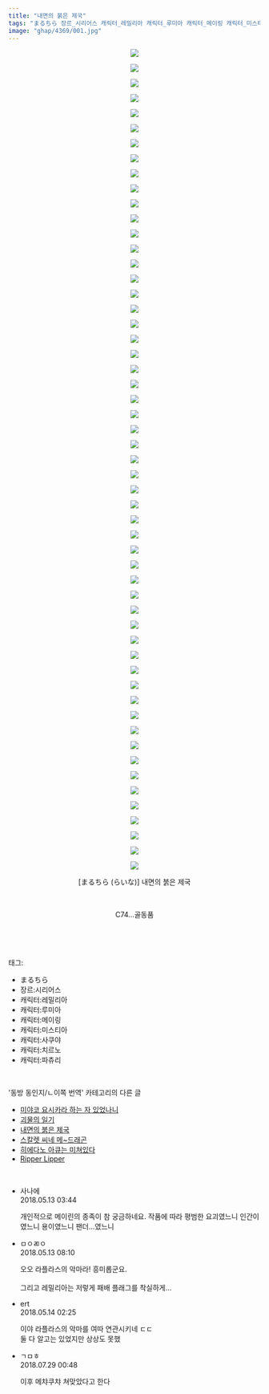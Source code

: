 ```yaml
---
title: "내면의 붉은 제국"
tags: "まるちら 장르_시리어스 캐릭터_레밀리아 캐릭터_루미아 캐릭터_메이링 캐릭터_미스티아 캐릭터_사쿠야 캐릭터_치르노 캐릭터_파츄리 らいな 동방_동인지／ㄴ이쪽_번역"
image: "ghap/4369/001.jpg"
---
```

<div class="article">
<p style="text-align: center; clear: none; float: none;"><img src="{{ site.nasurl }}/ghap/4369/001.jpg"/></p>
<p style="text-align: center; clear: none; float: none;"><img src="{{ site.nasurl }}/ghap/4369/002.jpg"/></p>
<p style="text-align: center; clear: none; float: none;"><img src="{{ site.nasurl }}/ghap/4369/003.jpg"/></p>
<p style="text-align: center; clear: none; float: none;"><img src="{{ site.nasurl }}/ghap/4369/004.jpg"/></p>
<p style="text-align: center; clear: none; float: none;"><img src="{{ site.nasurl }}/ghap/4369/005.jpg"/></p>
<p style="text-align: center; clear: none; float: none;"><img src="{{ site.nasurl }}/ghap/4369/006.jpg"/></p>
<p style="text-align: center; clear: none; float: none;"><img src="{{ site.nasurl }}/ghap/4369/007.jpg"/></p>
<p style="text-align: center; clear: none; float: none;"><img src="{{ site.nasurl }}/ghap/4369/008.jpg"/></p>
<p style="text-align: center; clear: none; float: none;"><img src="{{ site.nasurl }}/ghap/4369/009.jpg"/></p>
<p style="text-align: center; clear: none; float: none;"><img src="{{ site.nasurl }}/ghap/4369/010.jpg"/></p>
<p style="text-align: center; clear: none; float: none;"><img src="{{ site.nasurl }}/ghap/4369/011.jpg"/></p>
<p style="text-align: center; clear: none; float: none;"><img src="{{ site.nasurl }}/ghap/4369/012.jpg"/></p>
<p style="text-align: center; clear: none; float: none;"><img src="{{ site.nasurl }}/ghap/4369/013.jpg"/></p>
<p style="text-align: center; clear: none; float: none;"><img src="{{ site.nasurl }}/ghap/4369/014.jpg"/></p>
<p style="text-align: center; clear: none; float: none;"><img src="{{ site.nasurl }}/ghap/4369/015.jpg"/></p>
<p style="text-align: center; clear: none; float: none;"><img src="{{ site.nasurl }}/ghap/4369/016.jpg"/></p>
<p style="text-align: center; clear: none; float: none;"><img src="{{ site.nasurl }}/ghap/4369/017.jpg"/></p>
<p style="text-align: center; clear: none; float: none;"><img src="{{ site.nasurl }}/ghap/4369/018.jpg"/></p>
<p style="text-align: center; clear: none; float: none;"><img src="{{ site.nasurl }}/ghap/4369/019.jpg"/></p>
<p style="text-align: center; clear: none; float: none;"><img src="{{ site.nasurl }}/ghap/4369/020.jpg"/></p>
<p style="text-align: center; clear: none; float: none;"><img src="{{ site.nasurl }}/ghap/4369/021.jpg"/></p>
<p style="text-align: center; clear: none; float: none;"><img src="{{ site.nasurl }}/ghap/4369/022.jpg"/></p>
<p style="text-align: center; clear: none; float: none;"><img src="{{ site.nasurl }}/ghap/4369/023.jpg"/></p>
<p style="text-align: center; clear: none; float: none;"><img src="{{ site.nasurl }}/ghap/4369/024.jpg"/></p>
<p style="text-align: center; clear: none; float: none;"><img src="{{ site.nasurl }}/ghap/4369/025.jpg"/></p>
<p style="text-align: center; clear: none; float: none;"><img src="{{ site.nasurl }}/ghap/4369/026.jpg"/></p>
<p style="text-align: center; clear: none; float: none;"><img src="{{ site.nasurl }}/ghap/4369/027.jpg"/></p>
<p style="text-align: center; clear: none; float: none;"><img src="{{ site.nasurl }}/ghap/4369/028.jpg"/></p>
<p style="text-align: center; clear: none; float: none;"><img src="{{ site.nasurl }}/ghap/4369/029.jpg"/></p>
<p style="text-align: center; clear: none; float: none;"><img src="{{ site.nasurl }}/ghap/4369/030.jpg"/></p>
<p style="text-align: center; clear: none; float: none;"><img src="{{ site.nasurl }}/ghap/4369/031.jpg"/></p>
<p style="text-align: center; clear: none; float: none;"><img src="{{ site.nasurl }}/ghap/4369/032.jpg"/></p>
<p style="text-align: center; clear: none; float: none;"><img src="{{ site.nasurl }}/ghap/4369/033.jpg"/></p>
<p style="text-align: center; clear: none; float: none;"><img src="{{ site.nasurl }}/ghap/4369/034.jpg"/></p>
<p style="text-align: center; clear: none; float: none;"><img src="{{ site.nasurl }}/ghap/4369/035.jpg"/></p>
<p style="text-align: center; clear: none; float: none;"><img src="{{ site.nasurl }}/ghap/4369/036.jpg"/></p>
<p style="text-align: center; clear: none; float: none;"><img src="{{ site.nasurl }}/ghap/4369/037.jpg"/></p>
<p style="text-align: center; clear: none; float: none;"><img src="{{ site.nasurl }}/ghap/4369/038.jpg"/></p>
<p style="text-align: center; clear: none; float: none;"><img src="{{ site.nasurl }}/ghap/4369/039.jpg"/></p>
<p style="text-align: center; clear: none; float: none;"><img src="{{ site.nasurl }}/ghap/4369/040.jpg"/></p>
<p style="text-align: center; clear: none; float: none;"><img src="{{ site.nasurl }}/ghap/4369/041.jpg"/></p>
<p style="text-align: center; clear: none; float: none;"><img src="{{ site.nasurl }}/ghap/4369/042.jpg"/></p>
<p style="text-align: center; clear: none; float: none;"><img src="{{ site.nasurl }}/ghap/4369/043.jpg"/></p>
<p style="text-align: center; clear: none; float: none;"><img src="{{ site.nasurl }}/ghap/4369/044.jpg"/></p>
<p style="text-align: center; clear: none; float: none;"><img src="{{ site.nasurl }}/ghap/4369/045.jpg"/></p>
<p style="text-align: center; clear: none; float: none;"><img src="{{ site.nasurl }}/ghap/4369/046.jpg"/></p>
<p style="text-align: center; clear: none; float: none;"><img src="{{ site.nasurl }}/ghap/4369/047.jpg"/></p>
<p style="text-align: center; clear: none; float: none;"><img src="{{ site.nasurl }}/ghap/4369/048.jpg"/></p>
<p style="text-align: center; clear: none; float: none;"><img src="{{ site.nasurl }}/ghap/4369/049.jpg"/></p>
<p style="text-align: center; clear: none; float: none;"><img src="{{ site.nasurl }}/ghap/4369/050.jpg"/></p>
<p style="text-align: center; clear: none; float: none;"><img src="{{ site.nasurl }}/ghap/4369/051.jpg"/></p>
<p style="text-align: center; clear: none; float: none;"><img src="{{ site.nasurl }}/ghap/4369/052.jpg"/></p>
<p style="text-align: center; clear: none; float: none;"><img src="{{ site.nasurl }}/ghap/4369/053.jpg"/></p>
<p style="text-align: center; clear: none; float: none;"><img src="{{ site.nasurl }}/ghap/4369/054.jpg"/></p>
<p style="text-align: center; clear: none; float: none;"><img src="{{ site.nasurl }}/ghap/4369/055.jpg"/></p>
<p style="text-align: center; clear: none; float: none;">[まるちら (らいな)] 내면의 붉은 제국</p>
<p style="text-align: center; clear: none; float: none;"><br/></p>
<p style="text-align: center; clear: none; float: none;">C74...골동품</p>
<p><br/></p>
</div><br/>
<div class="tagTrail">
<p>태그: </p>
<ul>
<li>まるちら</li>
<li>장르:시리어스</li>
<li>캐릭터:레밀리아</li>
<li>캐릭터:루미아</li>
<li>캐릭터:메이링</li>
<li>캐릭터:미스티아</li>
<li>캐릭터:사쿠야</li>
<li>캐릭터:치르노</li>
<li>캐릭터:파츄리</li>
</ul>
</div><br/>
<div class="another">
<p>'동방 동인지/ㄴ이쪽 번역' 카테고리의 다른 글</p>
<ul>
<li><a href="/2018-05-19-ghap_4378">미야코 요시카라 하는 자 있었나니</a></li>
<li><a href="/2018-05-17-ghap_4377">괴물의 일기</a></li>
<li><a href="/2018-05-13-ghap_4369">내면의 붉은 제국</a></li>
<li><a href="/2018-05-11-ghap_4355">스칼렛 씨네 메~드래곤</a></li>
<li><a href="/2018-04-27-ghap_4340">히에다노 아큐는 미쳐있다</a></li>
<li><a href="/2018-04-24-ghap_4322">Ripper Lipper</a></li>
</ul>
</div><br/>
<div class="cb_module cb_fluid">
<div class="cb_wrt cb_profile">
<div class="comment">
<ul>
<li class="cb_thumb_off" id="comment15254894">
<div class="cb_comment_area">
<div class="cb_info_area">
<div class="cb_section">
<span class="cb_nick_name">사나에</span>
</div>
<div class="cb_section">
<span class="cb_date">2018.05.13 03:44 </span>
</div>
</div>
<div class="cb_dsc_comment">
<p class="cb_dsc">
											개인적으로 메이린의 종족이 참 궁금하네요. 작품에 따라 평범한 요괴였느니 인간이였느니 용이였느니 팬더...였느니 
										</p>
</div>
</div></li>
<li class="cb_thumb_off" id="comment15254928">
<div class="cb_comment_area">
<div class="cb_info_area">
<div class="cb_section">
<span class="cb_nick_name">ㅁㅇㄻㅇ</span>
</div>
<div class="cb_section">
<span class="cb_date">2018.05.13 08:10 </span>
</div>
</div>
<div class="cb_dsc_comment">
<p class="cb_dsc">
											오오 라플라스의 악마라! 흥미롭군요.<br/>
<br/>
그리고 레밀리아는 저렇게 패배 플래그를 착실하게...
										</p>
</div>
</div></li>
<li class="cb_thumb_off" id="comment15255275">
<div class="cb_comment_area">
<div class="cb_info_area">
<div class="cb_section">
<span class="cb_nick_name">ert</span>
</div>
<div class="cb_section">
<span class="cb_date">2018.05.14 02:25 </span>
</div>
</div>
<div class="cb_dsc_comment">
<p class="cb_dsc">
											이야 라플라스의 악마를 여따 연관시키네 ㄷㄷ<br/>
둘 다 알고는 있었지만 상상도 못했
										</p>
</div>
</div></li>
<li class="cb_thumb_off" id="comment15295997">
<div class="cb_comment_area">
<div class="cb_info_area">
<div class="cb_section">
<span class="cb_nick_name">ㄱㅁㅎ</span>
</div>
<div class="cb_section">
<span class="cb_date">2018.07.29 00:48 </span>
</div>
</div>
<div class="cb_dsc_comment">
<p class="cb_dsc">
											이후 메챠쿠챠 쳐맞았다고 한다
										</p>
</div>
</div></li>
</ul>
</div>
</div><!-- commentList close -->
</div><br/>
